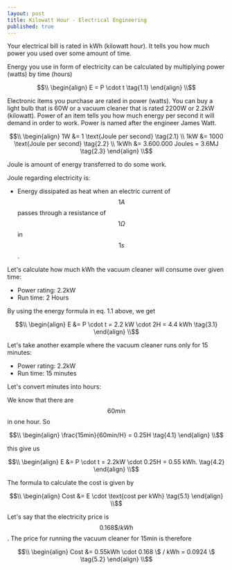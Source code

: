 ```yaml
---
layout: post
title: Kilowatt Hour - Electrical Engineering
published: true
---
```


Your electrical bill is rated in kWh (kilowatt hour). 
It tells you how much power you used over some amount of time.

Energy you use in form of electricity can be calculated by multiplying power (watts) by time (hours)

$$\\
\begin{align}
E = P \cdot t \tag{1.1} 
\end{align}
\\$$


Electronic items you purchase are rated in power (watts). You can buy a light bulb that is 60W or a vacuum cleaner that is rated 2200W or 2.2kW (kilowatt).
Power of an item tells you how much energy per second it will demand in order to work. Power is named after the engineer James Watt.

$$\\
\begin{align}
1W &= 1 \text{Joule per second} \tag{2.1} \\
1kW &= 1000 \text{Joule per second} \tag{2.2} \\
1kWh &= 3.600.000 Joules = 3.6MJ \tag{2.3}
\end{align}
\\$$

Joule is amount of energy transferred to do some work.

Joule regarding electricity is: 
* Energy dissipated as heat when an electric current of $$1 A$$ passes through a resistance of $$1 \Omega$$ in $$1s$$.

Let's calculate how much kWh the vacuum cleaner will consume over given time:
* Power rating: 2.2kW
* Run time: 2 Hours

By using the energy formula in eq. 1.1 above, we get

$$\\
\begin{align}
E &= P \cdot t = 2.2 kW \cdot 2H = 4.4 kWh \tag{3.1}
\end{align}
\\$$

Let's take another example where the vacuum cleaner runs only for 15 minutes:
* Power rating: 2.2kW
* Run time: 15 minutes

Let's convert minutes into hours:

We know that there are $$60min$$ in one hour. So 

$$\\
\begin{align}
\frac{15min}{60min/H} = 0.25H \tag{4.1}
\end{align}
\\$$

this give us 

$$\\
\begin{align}
E &= P \cdot t = 2.2kW \cdot 0.25H = 0.55 kWh. \tag{4.2}
\end{align}
\\$$

The formula to calculate the cost is given by

$$\\
\begin{align}
Cost &= E \cdot \text{cost per kWh}  \tag{5.1}
\end{align}
\\$$

Let's say that the electricity price is $$0.168\$ / kWh $$. 
The price for running the vacuum cleaner for 15min is therefore

$$\\
\begin{align}
Cost &= 0.55kWh \cdot 0.168 \$ / kWh = 0.0924 \$ \tag{5.2}
\end{align}
\\$$






